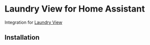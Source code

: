 # Laundry View for Home Assistant

Integration for [Laundry View](https://www.laundryview.com/)

## Installation
